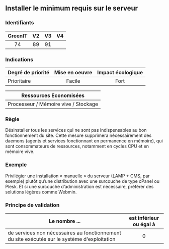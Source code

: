 ## Installer le minimum requis sur le serveur

### Identifiants

| GreenIT |  V2  |  V3  |  V4  |
|:-------:|:----:|:----:|:----:|
|   74   | 89  | 91  |      |

### Indications

| Degré de priorité |      Mise en oeuvre       |  Impact écologique    | 
|-------------------|:-------------------------:|:---------------------:|
|  Prioritaire      |  Facile                   |    Fort               | 


|Ressources Economisées                                      |
|:----------------------------------------------------------:|
|  Processeur / Mémoire vive / Stockage  |

### Règle

Désinstaller tous les services qui ne sont pas indispensables au bon fonctionnement du site. Cette mesure supprimera nécessairement des daemons (agents et services fonctionnant en permanence en mémoire), qui sont consommateurs de ressources, notamment en cycles CPU et en mémoire vive.

### Exemple

Privilégier une installation « manuelle » du serveur (LAMP + CMS, par exemple) plutôt qu’une distribution avec une surcouche de type cPanel ou Plesk. Et si une surcouche d’administration est nécessaire, préférer des solutions légères comme Webmin.

### Principe de validation

| Le nombre ...     | est inférieur ou égal à   |  
|-------------------|:-------------------------:|
| de services non nécessaires au fonctionnement du site exécutés sur le système d'exploitation  |  0 |
